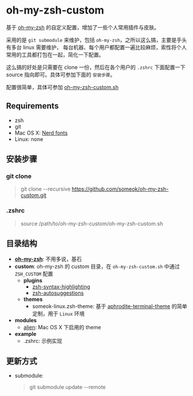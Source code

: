 # oh-my-zsh-custom

基于 [oh-my-zsh](https://github.com/robbyrussell/oh-my-zsh) 的自定义配置，增加了一些个人常用插件与皮肤。

采用的是 `git submodule` 来维护，包括 `oh-my-zsh`，之所以这么搞，主要是手头有多台 linux 需要维护，
每台机器、每个用户都配置一遍比较麻烦，索性将个人常用的工具都打包在一起，简化一下配置。

这么搞的好处是只需要在 clone 一份，然后在各个用户的 `.zshrc` 下面配置一下 source 指向即可。具体可参加下面的 `安装步骤`。

配置很简单，具体可参加 [oh-my-zsh-custom.sh](oh-my-zsh-custom.sh)

## Requirements

-   zsh
-   git
-   Mac OS X: [Nerd fonts](https://github.com/ryanoasis/nerd-fonts)
-   Linux: none

## 安装步骤

### git clone

> git clone --recursive https://github.com/someok/oh-my-zsh-custom.git

### .zshrc

> source /path/to/oh-my-zsh-custom/oh-my-zsh-custom.sh

## 目录结构

-   **[oh-my-zsh](https://github.com/robbyrussell/oh-my-zsh)**: 不用多说，基石
-   **custom**: oh-my-zsh 的 custom 目录，在 `oh-my-zsh-custom.sh` 中通过 `ZSH_CUSTOM` 配置
    -   **plugins**
        -   [zsh-syntax-highlighting](https://github.com/zsh-users/zsh-syntax-highlighting)
        -   [zsh-autosuggestions](https://github.com/zsh-users/zsh-autosuggestions)
    -   **themes**
        -   someok-linux.zsh-theme: 基于 [aphrodite-terminal-theme](https://github.com/win0err/aphrodite-terminal-theme) 的简单定制，用于 `Linux` 环境
-   **modules**
    -   [alien](https://github.com/eendroroy/alien): Mac OS X 下启用的 theme
-   **example**
    -   .zshrc: 示例实现

## 更新方式

-   submodule:
    > git submodule update --remote
